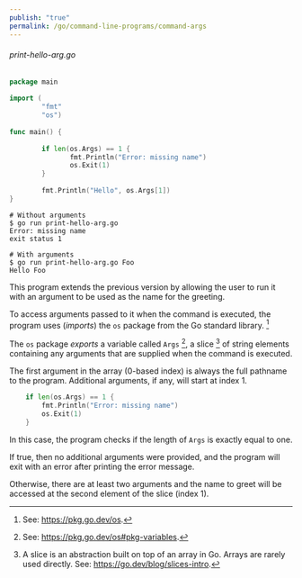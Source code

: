 ```yaml
---
publish: "true"
permalink: /go/command-line-programs/command-args
---
```


###### print-hello-arg.go
```go
package main  
  
import (  
        "fmt"  
        "os")  
  
func main() {  
  
        if len(os.Args) == 1 {  
               fmt.Println("Error: missing name")  
               os.Exit(1)  
        }
  
        fmt.Println("Hello", os.Args[1])  
}
```

```
# Without arguments
$ go run print-hello-arg.go
Error: missing name
exit status 1

# With arguments
$ go run print-hello-arg.go Foo
Hello Foo
```


This program extends the previous version by allowing the user to run it with an argument to be used as the name for the greeting.

To access arguments passed to it when the command is executed, the program uses (*imports*) the `os` package from the Go standard library. [^1]

The `os` package *exports* a variable called `Args` [^2], a slice [^3] of string elements containing any arguments that are supplied when the command is executed.

The first argument in the array (0-based index) is always the full pathname to the program. Additional arguments, if any, will start at index 1.

```go
	if len(os.Args) == 1 {
		fmt.Println("Error: missing name")
		os.Exit(1)
	}
```

In this case, the program checks if the length of `Args` is exactly equal to one.

If true, then no additional arguments were provided, and the program will exit with an error after printing the error message.

Otherwise, there are at least two arguments and the name to greet will be accessed at the second element of the slice (index 1).

[^1]:  See: https://pkg.go.dev/os.
[^2]: See: https://pkg.go.dev/os#pkg-variables.
[^3]: A slice is an abstraction built on top of an array in Go. Arrays are rarely used directly. See: https://go.dev/blog/slices-intro.
